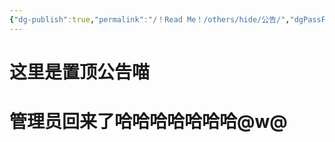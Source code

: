 ```yaml
---
{"dg-publish":true,"permalink":"/！Read Me！/others/hide/公告/","dgPassFrontmatter":true,"noteIcon":"","created":"2024-12-31T16:30:18.978+08:00","updated":"2024-12-31T16:36:23.609+08:00"}
---
```



# 这里是置顶公告喵
# 管理员回来了哈哈哈哈哈哈哈@w@



